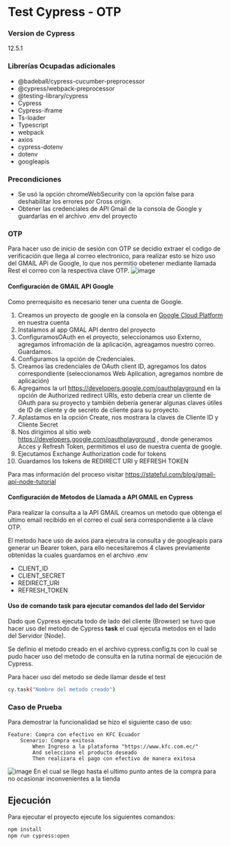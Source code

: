 # Test Cypress - OTP
### Version de Cypress 
12.5.1
### Librerías Ocupadas adicionales 

- @badeball/cypress-cucumber-preprocessor
- @cypress/webpack-preprocessor
- @testing-library/cypress
- Cypress
- Cypress-iframe
- Ts-loader
- Typescript
- webpack
- axios
- cypress-dotenv
- dotenv
- googleapis

### Precondiciones

- Se usó la opción chromeWebSecurity con la opción false para deshabilitar los errores por Cross origin.
- Obtener las credenciales de API Gmail de la consola de Google y guardarlas en el archivo .env del proyecto

### OTP
Para hacer uso de inicio de sesión con OTP se decidio extraer el codigo de verificación que llega al correo electronico, para realizar esto se hizo uso del GMAIL APi de Google, lo que nos permitio obetener mediante llamada Rest el correo con la respectiva clave OTP.
![image](https://user-images.githubusercontent.com/51218499/221449603-b5960ac2-62e0-423e-9de7-dbca9edce21f.png)

#### Configuración de GMAIL API Google
Como prerrequisito es necesario tener una cuenta de Google.
1. Creamos un proyecto de google en la consola en [Google Cloud Platform](https://console.cloud.google.com/getting-started) en nuestra cuenta
2. Instalamos al app GMAL API dentro del proyecto
3. ConfiguramosOAuth en el proyecto, seleccionamos uso Externo, agregamos infromación de la aplicación, agreagamos nuestro correo. Guardamos.
4. Configuramos la opción de Credenciales.
5. Creamos las credenciales de OAuth client ID, agregamos los datos correspondiente (seleccionamos Web Aplication, agregamos nombre de aplicación)
6. Agregamos la url https://developers.google.com/oauthplayground en la opción de Authorized redirect URIs, esto debería crear un cliente de OAuth para su proyecto y también debería generar algunas claves útiles de ID de cliente y de secreto de cliente para su proyecto.
7. Aplastamos en la opción Create, nos mostrara la claves de Cliente ID y Cliente Secret
8. Nos dirigimos al sitio web https://developers.google.com/oauthplayground , donde generamos Acces y Refresh Token, permitimos el uso de nuestra cuenta de google.
9. Ejecutamos Exchange Authorization code for tokens
10. Guardamos los tokens de REDIRECT URI y REFRESH TOKEN

Para mas información del proceso visitar https://stateful.com/blog/gmail-api-node-tutorial

#### Configuración de Metodos de Llamada a API GMAIL en Cypress
Para realizar la consulta a la API GMAIL creamos un metodo que obtenga el ultimo email recibido en el correo el cual sera correspondiente a la clave OTP.

El metodo hace uso de axios para ejecutra la consulta y de googleapis para generar un Bearer token, para ello necesitaremos 4 claves previamente obtenidas la cuales guardamos en el archivo .env

- CLIENT_ID
- CLIENT_SECRET
- REDIRECT_URI
- REFRESH_TOKEN

#### Uso de comando task para ejecutar comandos del lado del Servidor
Dado que Cypress ejecuta todo de lado del cliente (Browser) se tuvo que hacer uso del metodo de Cypress **task** el cual ejecuta metodos en el lado del Servidor (Node).

Se definio el metodo creado en el archivo cypress.config.ts con lo cual se pudo hacer uso del metodo de consulta en la rutina normal de ejecución de Cypress.

Para hacer uso del metodo se dede llamar desde el test
```sh
cy.task("Nombre del metodo creado")
```

### Caso de Prueba

Para demostrar la funcionalidad se hizo el siguiente caso de uso:

```
Feature: Compra con efectivo en KFC Ecuador
    Scenario: Compra exitosa
        When Ingreso a la plataforma "https://www.kfc.com.ec/"
        And selecciono el producto deseado
        Then realizara el pago con efectivo de manera exitosa
```

![image](https://user-images.githubusercontent.com/51218499/221449540-81a3a7ae-fa3a-4d71-b27f-7116fc80bcad.png)
En el cual se llego hasta el ultimo punto antes de la compra para no ocasionar inconvenientes a la tienda 

## Ejecución
Para ejecutar el proyecto ejecute los siguientes comandos:

```sh
npm install
npm run cypress:open
```

